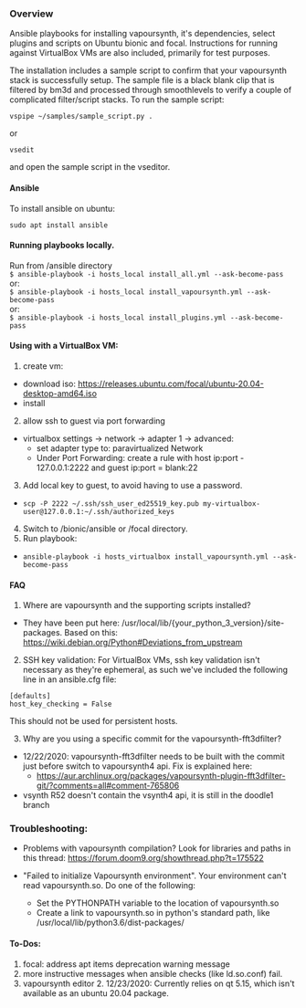 ### Overview
Ansible playbooks for installing vapoursynth, it's dependencies, select plugins and scripts on Ubuntu bionic and focal. Instructions for running against VirtualBox VMs are also included, primarily for test purposes.

The installation includes a sample script to confirm that your vapoursynth stack is successfully setup. The sample file is a black blank clip that is filtered by bm3d and processed through smoothlevels to verify a couple of complicated filter/script stacks. To run the sample script:

```
vspipe ~/samples/sample_script.py .
```

or
```
vsedit
```

and open the sample script in the vseditor.

#### Ansible
To install ansible on ubuntu:<br>
```
sudo apt install ansible
```

#### Running playbooks locally.
Run from /ansible directory<br>
`$ ansible-playbook -i hosts_local install_all.yml --ask-become-pass`<br>
or:<br>
`$ ansible-playbook -i hosts_local install_vapoursynth.yml --ask-become-pass`<br>
or:<br>
`$ ansible-playbook -i hosts_local install_plugins.yml --ask-become-pass`


#### Using with a VirtualBox VM:
1. create vm:
  - download iso: https://releases.ubuntu.com/focal/ubuntu-20.04-desktop-amd64.iso
  - install
2. allow ssh to guest via port forwarding
  - virtualbox settings -> network -> adapter 1 -> advanced:
    - set adapter type to: paravirtualized Network
    - Under Port Forwarding: create a rule with host ip:port - 127.0.0.1:2222 and guest ip:port = blank:22
3. Add local key to guest, to avoid having to use a password.
  - `scp -P 2222 ~/.ssh/ssh_user_ed25519_key.pub my-virtualbox-user@127.0.0.1:~/.ssh/authorized_keys`
4. Switch to /bionic/ansible or /focal directory.
5. Run playbook:
  - `ansible-playbook -i hosts_virtualbox install_vapoursynth.yml --ask-become-pass`


#### FAQ
1. Where are vapoursynth and the supporting scripts installed?
- They have been put here: /usr/local/lib/{your_python_3_version}/site-packages. Based on this: https://wiki.debian.org/Python#Deviations_from_upstream

2. SSH key validation:
For VirtualBox VMs, ssh key validation isn't necessary as they're ephemeral, as such we've included the following line in an ansible.cfg file:
```
[defaults]
host_key_checking = False
```
This should not be used for persistent hosts.

3. Why are you using a specific commit for the vapoursynth-fft3dfilter?
- 12/22/2020: vapoursynth-fft3dfilter needs to be built with the commit just before switch to vapoursynth4 api. Fix is explained here:
  - https://aur.archlinux.org/packages/vapoursynth-plugin-fft3dfilter-git/?comments=all#comment-765806
- vsynth R52 doesn't contain the vsynth4 api, it is still in the doodle1 branch


### Troubleshooting:
- Problems with vapoursynth compilation? Look for libraries and paths in this thread:
https://forum.doom9.org/showthread.php?t=175522

- "Failed to initialize Vapoursynth environment". Your environment can't read vapoursynth.so. Do one of the following:
  - Set the PYTHONPATH variable to the location of vapoursynth.so
  - Create a link to vapoursynth.so in python's standard path, like /usr/local/lib/python3.6/dist-packages/

#### To-Dos:
1. focal: address apt items deprecation warning message
2. more instructive messages when ansible checks (like ld.so.conf) fail.
3. vapoursynth editor 2. 12/23/2020: Currently relies on qt 5.15, which isn't available as an ubuntu 20.04 package.
